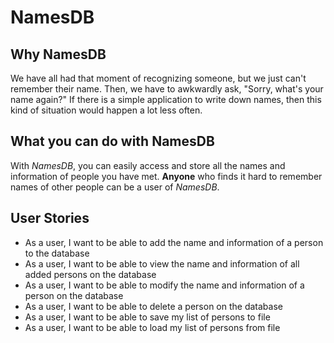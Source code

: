 # NamesDB

## Why NamesDB

We have all had that moment of recognizing someone, 
but we just can't remember their name. Then,
we have to awkwardly ask, "Sorry, what's your name again?" 
If there is a simple application to write down names, then this
kind of situation would happen a lot less often.

## What you can do with NamesDB

With *NamesDB*, you can easily access and store all the names and 
information of people you have met. 
**Anyone** who finds it hard to remember names of other
people can be a user of *NamesDB*.

## User Stories

- As a user, I want to be able to add the name and information of a person to the
database
- As a user, I want to be able to view the name and information of all added persons
on the database
- As a user, I want to be able to modify the name and information of a person on the
  database
- As a user, I want to be able to delete a person on the database
- As a user, I want to be able to save my list of persons to file
- As a user, I want to be able to load my list of persons from file